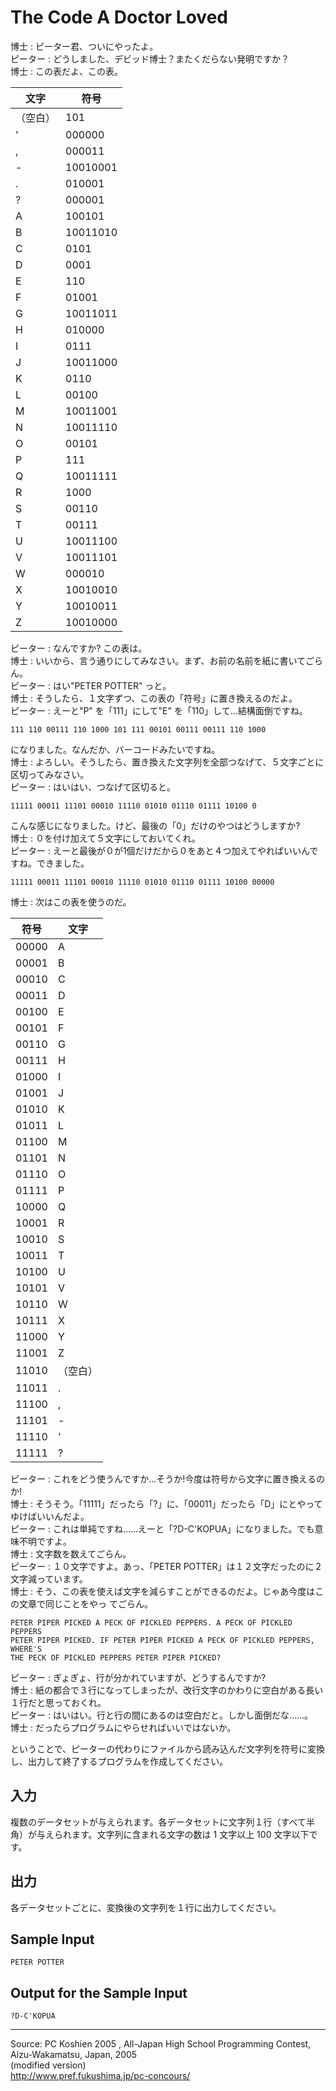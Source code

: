 # The Code A Doctor Loved

博士 : ピーター君、ついにやったよ。  
ピーター : どうしました、デビッド博士？またくだらない発明ですか？  
博士 : この表だよ、この表。  

| 文字     | 符号 |
| -------- | ---- |
| （空白） | 101  |
| '        | 000000 |
| ,        | 000011 |
| -        | 10010001 |
| .        | 010001 |
| ?        | 000001 |
| A        | 100101 |
| B        | 10011010 |
| C        | 0101 |
| D        | 0001 |
| E        | 110 |
| F        | 01001 |
| G        | 10011011 |
| H        | 010000 |
| I        | 0111 |
| J        | 10011000 |
| K        | 0110 |
| L        | 00100 |
| M        | 10011001 |
| N        | 10011110 |
| O        | 00101 |
| P        | 111 |
| Q        | 10011111 |
| R        | 1000 |
| S        | 00110 |
| T        | 00111 |
| U        | 10011100 |
| V        | 10011101 |
| W        | 000010 |
| X        | 10010010 |
| Y        | 10010011 |
| Z        | 10010000 |

ピーター : なんですか? この表は。  
博士 : いいから、言う通りにしてみなさい。まず、お前の名前を紙に書いてごらん。  
ピーター : はい"PETER POTTER" っと。  
博士 : そうしたら、１文字ずつ、この表の「符号」に置き換えるのだよ。  
ピーター : えーと"P" を「111」にして"E" を「110」して…結構面倒ですね。

    111 110 00111 110 1000 101 111 00101 00111 00111 110 1000

になりました。なんだか、バーコードみたいですね。  
博士 : よろしい。そうしたら、置き換えた文字列を全部つなげて、５文字ごとに区切ってみなさい。  
ピーター : はいはい、つなげて区切ると。

    11111 00011 11101 00010 11110 01010 01110 01111 10100 0

こんな感じになりました。けど、最後の「0」だけのやつはどうしますか?  
博士 : ０を付け加えて５文字にしておいてくれ。  
ピーター : えーと最後が０が1個だけだから０をあと４つ加えてやればいいんですね。できました。  

    11111 00011 11101 00010 11110 01010 01110 01111 10100 00000

博士 : 次はこの表を使うのだ。  


| 符号  | 文字 |
| ----- | ---- |
| 00000 |  A   |
| 00001 |  B   |
| 00010 |  C   |
| 00011 |  D   |
| 00100 |  E   |
| 00101 |  F   |
| 00110 |  G   |
| 00111 |  H   |
| 01000 |  I   |
| 01001 |  J   |
| 01010 |  K   |
| 01011 |  L   |
| 01100 |  M   |
| 01101 |  N   |
| 01110 |  O   |
| 01111 |  P   |
| 10000 |  Q   |
| 10001 |  R   |
| 10010 |  S   |
| 10011 |  T   |
| 10100 |  U   |
| 10101 |  V   |
| 10110 |  W   |
| 10111 |  X   |
| 11000 |  Y   |
| 11001 |  Z   |
| 11010 | （空白） |
| 11011 |  .   |
| 11100 |  ,   |
| 11101 |  -   |
| 11110 |  '   |
| 11111 |  ?   |

ピーター : これをどう使うんですか…そうか!今度は符号から文字に置き換えるのか!  
博士 : そうそう。「11111」だったら「?」に、「00011」だったら「D」にとやってゆけばいいんだよ。  
ピーター : これは単純ですね……えーと「?D-C'KOPUA」になりました。でも意味不明ですよ。  
博士 : 文字数を数えてごらん。  
ピーター : １０文字ですよ。あっ、「PETER POTTER」は１２文字だったのに２文字減っています。  
博士 : そう、この表を使えば文字を減らすことができるのだよ。じゃあ今度はこの文章で同じことをやっ てごらん。  

    PETER PIPER PICKED A PECK OF PICKLED PEPPERS. A PECK OF PICKLED PEPPERS
    PETER PIPER PICKED. IF PETER PIPER PICKED A PECK OF PICKLED PEPPERS, WHERE'S
    THE PECK OF PICKLED PEPPERS PETER PIPER PICKED?

ピーター : ぎょぎょ、行が分かれていますが、どうするんですか?  
博士 : 紙の都合で３行になってしまったが、改行文字のかわりに空白がある長い１行だと思っておくれ。  
ピーター : はいはい。行と行の間にあるのは空白だと。しかし面倒だな……。  
博士 : だったらプログラムにやらせればいいではないか。  

ということで、ピーターの代わりにファイルから読み込んだ文字列を符号に変換し、出力して終了するプログラムを作成してください。

## 入力

複数のデータセットが与えられます。各データセットに文字列１行（すべて半角）が与えられます。文字列に含まれる文字の数は 1 文字以上 100 文字以下です。

## 出力

各データセットごとに、変換後の文字列を１行に出力してください。

## Sample Input

    PETER POTTER

## Output for the Sample Input

    ?D-C'KOPUA

* * *

Source: PC Koshien 2005 , All-Japan High School Programming Contest, Aizu-Wakamatsu, Japan, 2005   
(modified version)   
<http://www.pref.fukushima.jp/pc-concours/>
